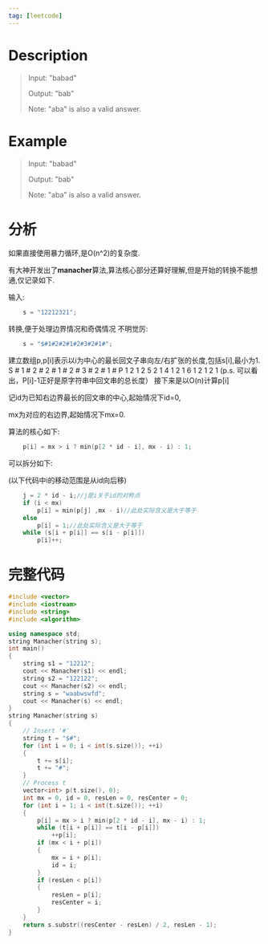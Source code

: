 ```yaml
---
tag: [leetcode]
---
```


# Description
>Input: "babad"
>
>Output: "bab"
>
>Note: "aba" is also a valid answer.
<!--more-->
# Example
>Input: "babad"
>
>Output: "bab"
>
>Note: "aba" is also a valid answer.

# 分析
如果直接使用暴力循环,是O(n^2)的复杂度.

有大神开发出了**manacher**算法,算法核心部分还算好理解,但是开始的转换不能想通,仅记录如下.

输入:
```c++
    s = "12212321";
```
转换,便于处理边界情况和奇偶情况 不明觉厉:
```c++
    s = "$#1#2#2#1#2#3#2#1#";
```
建立数组p,p[i]表示以i为中心的最长回文子串向左/右扩张的长度,包括s[i],最小为1.
    S  #  1  #  2  #  2  #  1  #  2  #  3  #  2  #  1  #
    P  1  2  1  2  5  2  1  4  1  2  1  6  1  2  1  2  1
    (p.s. 可以看出，P[i]-1正好是原字符串中回文串的总长度）
接下来是以O(n)计算p[i]

记id为已知右边界最长的回文串的中心,起始情况下id=0,

mx为对应的右边界,起始情况下mx=0.

算法的核心如下:
```c++
    p[i] = mx > i ? min(p[2 * id - i], mx - i) : 1;
```
可以拆分如下:

(以下代码中i的移动范围是从id向后移)
```c++
    j = 2 * id - i;//j是i关于id的对称点
    if (i < mx)
        p[i] = min(p[j] ,mx - i)//此处实际含义是大于等于
    else
        p[i] = 1;//此处实际含义是大于等于
    while (s[i + p[i]] == s[i - p[i]]) 
        p[i]++;
```
# 完整代码
```c++
#include <vector>
#include <iostream>
#include <string>
#include <algorithm>

using namespace std;
string Manacher(string s);
int main()
{
    string s1 = "12212";
    cout << Manacher(s1) << endl;
    string s2 = "122122";
    cout << Manacher(s2) << endl;
    string s = "waabwswfd";
    cout << Manacher(s) << endl;
}
string Manacher(string s)
{
    // Insert '#'
    string t = "$#";
    for (int i = 0; i < int(s.size()); ++i)
    {
        t += s[i];
        t += "#";
    }
    // Process t
    vector<int> p(t.size(), 0);
    int mx = 0, id = 0, resLen = 0, resCenter = 0;
    for (int i = 1; i < int(t.size()); ++i)
    {
        p[i] = mx > i ? min(p[2 * id - i], mx - i) : 1;
        while (t[i + p[i]] == t[i - p[i]])
            ++p[i];
        if (mx < i + p[i])
        {
            mx = i + p[i];
            id = i;
        }
        if (resLen < p[i])
        {
            resLen = p[i];
            resCenter = i;
        }
    }
    return s.substr((resCenter - resLen) / 2, resLen - 1);
}
```